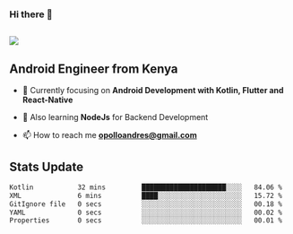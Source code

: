 ### Hi there 👋
<h2 align="left"><img src="https://readme-typing-svg.herokuapp.com?color='blue'&lines=I'm+Andrew+Opollo😊;Welcome+to+my+Github😜"> </h2>

## Android Engineer from Kenya


- 🌱 Currently focusing on **Android Development with Kotlin, Flutter and React-Native**

- 🔭 Also learning **NodeJs** for Backend Development

- 📫 How to reach me **opolloandres@gmail.com**


## Stats Update
<!--START_SECTION:waka-->

```txt
Kotlin           32 mins         █████████████████████░░░░   84.06 %
XML              6 mins          ████░░░░░░░░░░░░░░░░░░░░░   15.72 %
GitIgnore file   0 secs          ░░░░░░░░░░░░░░░░░░░░░░░░░   00.18 %
YAML             0 secs          ░░░░░░░░░░░░░░░░░░░░░░░░░   00.02 %
Properties       0 secs          ░░░░░░░░░░░░░░░░░░░░░░░░░   00.01 %
```

<!--END_SECTION:waka-->


